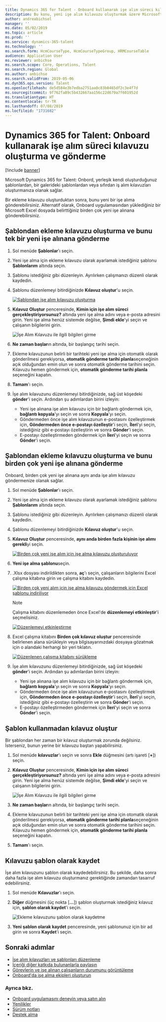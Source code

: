 ```yaml
---
title: Dynamics 365 for Talent - Onboard kullanarak işe alım süreci kılavuzu oluşturma ve gönderme
description: Bu konu, yeni işe alım kılavuzu oluşturmak üzere Microsoft Dynamics 365 for Talent - Onboard uygulamasının nasıl kullanılacağını açıklamaktadır. Bu görev, insan sermaye yönetimi (HCM) için işe alma stratejisindeki temel bir ilk adımdır.
author: andreabichsel
manager: ''
ms.date: 05/02/2019
ms.topic: article
ms.prod: ''
ms.service: dynamics-365-talent
ms.technology: ''
ms.search.form: HcmCourseType, HcmCourseTypeGroup, HRMCourseTable
audience: Application User
ms.reviewer: anbichse
ms.search.scope: Core, Operations, Talent
ms.search.region: Global
ms.author: anbichse
ms.search.validFrom: 2019-05-06
ms.dyn365.ops.version: Talent
ms.openlocfilehash: de5d584e3b7edba2751aa0c83b0465df2c3e4f7d
ms.sourcegitcommit: 9f762fa89c5b432667aa156c22d679a7f601952d
ms.translationtype: HT
ms.contentlocale: tr-TR
ms.lasthandoff: 07/08/2019
ms.locfileid: "1731682"
---
```

# <a name="create-and-send-an-onboarding-guide-by-using-dynamics-365-for-talent-onboard"></a>Dynamics 365 for Talent: Onboard kullanarak işe alım süreci kılavuzu oluşturma ve gönderme

[!include [banner](includes/banner.md)]

Microsoft Dynamics 365 for Talent: Onbord, yerleşik kendi oluşturduğunuz şablonlardan, bir galerideki şablonlardan veya sıfırdan iş alım kılavuzları oluşturmanıza olanak sağlar.

Bir ekleme kılavuzu oluşturduktan sonra, bunu yeni bir işe alıma gönderebilirsiniz. Alternatif olarak, Onboard uygulamasından yüklediğiniz bir Microsoft Excel dosyada belirttiğiniz birden çok yeni işe alınana gönderebilirsiniz.

## <a name="create-an-onboarding-guide-from-a-template-and-send-it-to-a-single-new-hire"></a>Şablondan ekleme kılavuzu oluşturma ve bunu tek bir yeni işe alınana gönderme

1. Sol menüde **Şablonlar**'ı seçin.
2. Yeni işe alma için ekleme kılavuzu olarak ayarlamak istediğiniz şablonu **Şablonlarım** altında seçin.
3. Şablonu istediğiniz gibi düzenleyin. Ayrılırken çalışmanızı düzenli olarak kaydedin.
4. Şablonu düzenlemeyi bitirdiğinizde **Kılavuz oluştur**'u seçin.

    [![Şablondan işe alım kılavuzu oluşturma](./media/onboard-create-guide.png)](./media/onboard-create-guide.png)

5. **Kılavuz Oluştur** penceresinde, **Kimin için işe alım süreci gerçekleştiriyorsunuz?** altında yeni işe alma adını veya e-posta adresini girin. Yeni işe alma henüz sistemde değilse, **Şimdi ekle**'yi seçin ve çalışanın bilgilerini girin.

    ![[İşe Alım Kılavuzu ile ilgili bilgileri girme](./media/onboard-create-a-guide-window.png)](./media/onboard-create-a-guide-window.png)

6. **Ne zaman başlar**ın altında, bir başlangıç tarihi seçin.
7. Ekleme kılavuzunun belirli bir tarihteki yeni işe alma için otomatik olarak gönderilmesi gerekiyorsa, **otomatik gönderme tarihi planla**seçeneğinin açık olduğundan emin olun ve sonra otomatik gönderme tarihini seçin. Kılavuzu hemen göndermek için, **otomatik gönderme tarihi planla** seçeneğini kapatın.
8. **Tamam**'ı seçin.
9. İşe alım kılavuzunu düzenlemeyi bitirdiğinizde, sağ üst köşedeki **gönder**'i seçin. Ardından şu adımlardan birini izleyin:

    - Yeni işe alınana işe alım kılavuzu için bir bağlantı göndermek için, **bağlantı kopyala**'yı seçin ve sonra **Kopyala**'yı seçin.
    - Göndermeden önce işe alım kılavuzunun e-postasını özelleştirmek için, **Göndermeden önce e-postayı özelleştir**'i seçin, **İleri**'yi seçin, istediğiniz gibi e-postayı özelleştirin ve sonra **Gönder**'i seçin.
    - E-postayı özelleştirmeden göndermek için **İleri**'yi seçin ve sonra **Gönder**'i seçin.

## <a name="create-an-onboarding-guide-from-a-template-and-send-it-to-multiple-new-hires"></a>Şablondan ekleme kılavuzu oluşturma ve bunu birden çok yeni işe alınana gönderme

Onboard, birden çok yeni işe alınana aynı anda işe alım kılavuzu göndermenize olanak sağlar.

1. Sol menüde **Şablonlar**'ı seçin.
2. Yeni işe alma için ekleme kılavuzu olarak ayarlamak istediğiniz şablonu **Şablonlarım** altında seçin.
3. Şablonu istediğiniz gibi düzenleyin. Ayrılırken çalışmanızı düzenli olarak kaydedin.
4. Şablonu düzenlemeyi bitirdiğinizde **Kılavuz oluştur**'u seçin.
5. **Kılavuz Oluştur** penceresinde, **aynı anda birden fazla kişinin işe alımı gerekli**yi seçin.

    [![Birden çok yeni işe alım için işe alma kılavuzu oluşturuluyor](./media/onboard-send-guide-multiple-people.png)](./media/onboard-send-guide-multiple-people.png)

6. **Yeni işe alma şablonu**seçin.
7. .Xlsx dosyası indirildikten sonra, **aç**'ı seçin, çalışanların bilgilerini Excel çalışma kitabına girin ve çalışma kitabını kaydedin.

    [![Birden çok yeni alım için işe alma kılavuzu göndermek için Excel şablonu indiriliyor](./media/onboard-send-guide-download-spreadsheet.png)](./media/onboard-send-guide-download-spreadsheet.png)

    > [!NOTE]
    > Çalışma kitabını düzenlemeden önce Excel'de **düzenlemeyi etkinleştir**'i seçmelisiniz.
    > 
    > [![Düzenlemeyi etkinleştirme](./media/onboard-send-guide-enable-editing.png)](./media/onboard-send-guide-enable-editing.png)

8. Excel çalışma kitabını **Birden çok kılavuz oluştur** penceresinde belirlenen alana sürükleyin veya bilgisayarınızdaki dosyaya gözatmak için o alandaki herhangi bir yeri tıklatın.

    [![Düzenlenen çalışma kitabını sürükleme](./media/onboard-send-guide-drag-spreadsheet.png)](./media/onboard-send-guide-drag-spreadsheet.png)

9. İşe alım kılavuzunu düzenlemeyi bitirdiğinizde, sağ üst köşedeki **gönder**'i seçin. Ardından şu adımlardan birini izleyin:

    - Yeni işe alınana işe alım kılavuzu için bir bağlantı göndermek için, **bağlantı kopyala**'yı seçin ve sonra **Kopyala**'yı seçin.
    - Göndermeden önce işe alım kılavuzunun e-postasını özelleştirmek için, **Göndermeden önce e-postayı özelleştir**'i seçin, **İleri**'yi seçin, istediğiniz gibi e-postayı özelleştirin ve sonra **Gönder**'i seçin.
    - E-postayı özelleştirmeden göndermek için **İleri**'yi seçin ve sonra **Gönder**'i seçin.

## <a name="create-a-guide-without-using-a-template"></a>Şablon kullanmadan kılavuz oluştur

Bir şablondan her zaman bir kılavuz oluşturmak zorunda değilsiniz. İsterseniz, bunun yerine bir kılavuzu baştan yapabilirsiniz.

1. Sol menüde **kılavuzlar**'ı seçin ve sonra **Ekle** düğmesini (artı işareti \[**+**\]) seçin.
2. **Kılavuz Oluştur** penceresinde, **Kimin için işe alım süreci gerçekleştiriyorsunuz?** altında yeni işe alma adını veya e-posta adresini girin. Yeni işe alma henüz sistemde değilse, **Şimdi ekle**'yi seçin ve çalışanın bilgilerini girin.

    ![[İşe Alım Kılavuzu ile ilgili bilgileri girme](./media/onboard-create-a-guide-window.png)](./media/onboard-create-a-guide-window.png)

3. **Ne zaman başlar**ın altında, bir başlangıç tarihi seçin.
4. Ekleme kılavuzunun belirli bir tarihteki yeni işe alma için otomatik olarak gönderilmesi gerekiyorsa, **otomatik gönderme tarihi planla**seçeneğinin açık olduğundan emin olun ve sonra otomatik gönderme tarihini seçin. Kılavuzu hemen göndermek için, **otomatik gönderme tarihi planla** seçeneğini kapatın.
5. **Tamam**'ı seçin.

## <a name="save-a-guide-as-a-template"></a>Kılavuzu şablon olarak kaydet

İşe alım kılavuzunu şablon olarak kaydedebilirsiniz. Bu şekilde, daha sonra daha fazla işe alım kılavuzu oluşturmanız gerektiğinde zamandan tasarruf edebilirsiniz.

1. Sol menüde **Kılavuzlar**'ı seçin.
2. **Diğer** düğmesini (üç nokta \[**...**\]) şablon oluşturmak istediğiniz kılavuz için, **şablon olarak kaydet**'i seçin.

    ![[Ekleme kılavuzunu şablon olarak kaydetme](./media/onboard-save-guide-as-template.png)](./media/onboard-save-guide-as-template.png)

3. **Yeni şablon olarak kaydet** penceresinde, yeni şablonunuz için bir ad girin ve sonra **Kaydet**'i seçin.

## <a name="next-steps"></a>Sonraki adımlar

- [İşe alım kılavuzları ve şablonları düzenleme](./onboard-edit-guides-templates.md)
- [İçeriği diğer katkıda bulunanlarla paylaşın](./onboard-share-template.md)
- [Görevlerin ve işe alınan çalışanların durumunu görüntüleme](./onboard-view-status.md)
- [Onboard'da işe alma ekipleri oluşturun](./onboard-create-team.md)

### <a name="see-also"></a>Ayrıca bkz.

- [Onboard uygulamasını deneyin veya satın alın](https://dynamics.microsoft.com/talent/onboard/)
- [Yenilikler](./whats-new.md)
- [Sürüm notları](https://docs.microsoft.com/business-applications-release-notes/index)
- [Destek alma](./talent-support.md)
